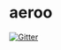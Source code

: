 # aeroo

[![Gitter](https://badges.gitter.im/Join%20Chat.svg)](https://gitter.im/gisce/aeroo?utm_source=badge&utm_medium=badge&utm_campaign=pr-badge&utm_content=badge)